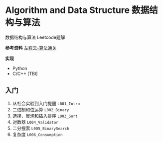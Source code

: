 # Algorithm and Data Structure 数据结构与算法

数据结构与算法 Leetcode题解

**参考资料**
[左程云-算法通关](https://space.bilibili.com/8888480/channel/seriesdetail?sid=3509640&ctype=0)

**实现**

<ul>
<li>Python</li>
<li>C/C++ [TBI]</li>
</ul>

## 入门

<ol>
<li>从社会实验到入门提醒 <code>L001_Intro</code></li>
<li>二进制和位运算 <code>L002_Binary</code></li>
<li>选择、冒泡和插入排序 <code>L003_Sort</code></li>
<li>对数器 <code>L004_Validator</code></li>
<li>二分搜索 <code>L005_BinarySearch</code></li>
<li>复杂度 <code>L006_Consumption</code></li>

</ol>
